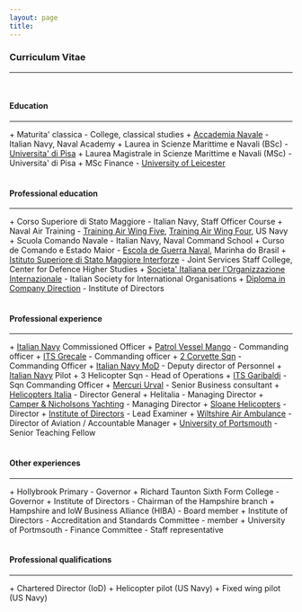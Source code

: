 ```yaml
---
layout: page
title: 
---
```


<h3 id="CV">Curriculum Vitae</h3>
<hr /><br>
<h4>Education</h4>
<hr />
+ Maturita' classica - College, classical studies
+ <a href="https://en.wikipedia.org/wiki/Italian_Naval_Academy">Accademia Navale</a> - Italian Navy, Naval Academy
+ Laurea in Scienze Marittime e Navali (BSc) - <a href="https://en.wikipedia.org/wiki/University_of_Pisa">Universita' di Pisa</a>
+ Laurea Magistrale in Scienze Marittime e Navali (MSc) - Universita' di Pisa
+ MSc Finance - <a href="https://le.ac.uk/">University of Leicester</a>
<br><br>
<h4>Professional education</h4>
<hr />
+ Corso Superiore di Stato Maggiore - Italian Navy, Staff Officer Course
+ Naval Air Training - <a href="https://www.cnatra.navy.mil/tw5/">Training Air Wing Five</a>, <a href="https://www.cnatra.navy.mil/tw4/">Training Air Wing Four</a>, US Navy  
+ Scuola Comando Navale - Italian Navy, Naval Command School
+ Curso de Comando e Estado Maior - <a href="https://www.marinha.mil.br/egn/">Escola de Guerra Naval</a>, Marinha do Brasil
+ <a href="http://www.difesa.it/EN/SMD/CASD/MI/ISSMI/Pagine/default.aspx">Istituto Superiore di Stato Maggiore Interforze</a> - Joint Services Staff College, Center for Defence Higher Studies
+ <a href="https://www.sioi.org/en/">Societa' Italiana per l'Organizzazione Internazionale</a> - Italian Society for International Organisations
+ <a href="https://www.iod.com/training/qualifications/diploma">Diploma in Company Direction</a> - Institute of Directors
<br><br>
<h4>Professional experience</h4>
<hr />
+ <a href="https://www.marina.difesa.it/en/Pagine/default.aspx">Italian Navy</a> Commissioned Officer
  + <a href="http://www.naviearmatori.net/ita/foto-57817-4.html">Patrol Vessel Mango</a> - Commanding officer
  + <a href="https://www.marina.difesa.it/EN/thefleet/home/Pagine/grecale.aspx">ITS Grecale</a> - Commanding officer
  + <a href="https://en.wikipedia.org/wiki/Minerva-class_corvette">2 Corvette Sqn</a> - Commanding Officer
  + <a href="https://www.marina.difesa.it/EN/history/Pagine/PalazzodellaMarina.aspx">Italian Navy MoD</a> - Deputy director of Personnel
+ <a href="https://www.marina.difesa.it/EN/thefleet/airfleet/Pagine/default.aspx">Italian Navy</a> Pilot
  + <a hef="https://en.wikipedia.org/wiki/Italian_Navy_Aviation">3 Helicopter Sqn</a> - Head of Operations 
  + <a href="https://en.wikipedia.org/wiki/Italian_aircraft_carrier_Giuseppe_Garibaldi">ITS Garibaldi</a> - Sqn Commanding Officer
+ <a href="https://www.mercuriurval.com/en-gb/">Mercuri Urval</a> - Senior Business consultant
+ <a href="https://www.helicoptersitalia.it/en/">Helicopters Italia</a> - Director General
+ Helitalia - Managing Director
+ <a href="https://www.cnyachting.com/">Camper & Nicholsons Yachting</a> - Managing Director
+ <a href="https://www.sloanehelicopters.com/">Sloane Helicopters</a> - Director
+ <a href="https://www.iod.com/">Institute of Directors</a> - Lead Examiner
+ <a href="https://www.wiltshireairambulance.co.uk/">Wiltshire Air Ambulance</a> - Director of Aviation / Accountable Manager
+ <a href="https://www.port.ac.uk/">University of Portsmouth</a> - Senior Teaching Fellow
<br><br>
<h4>Other experiences</h4>
<hr />
+ Hollybrook Primary - Governor
+ Richard Taunton Sixth Form College - Governor
+ Institute of Directors - Chairman of the Hampshire branch
+ Hampshire and IoW Business Alliance (HIBA) - Board member
+ Institute of Directors - Accreditation and Standards Committee - member
+ University of Portmsouth - Finance Committee - Staff representative
<br><br>
<h4>Professional qualifications</h4>
<hr />
+ Chartered Director (IoD)
+ Helicopter pilot (US Navy)
+ Fixed wing pilot (US Navy)

